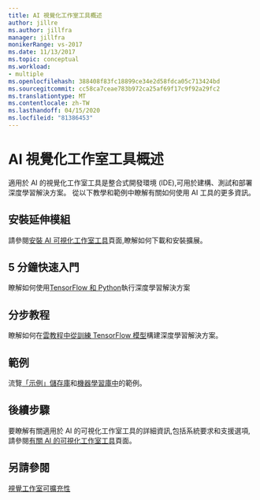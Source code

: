 ```yaml
---
title: AI 視覺化工作室工具概述
author: jillre
ms.author: jillfra
manager: jillfra
monikerRange: vs-2017
ms.date: 11/13/2017
ms.topic: conceptual
ms.workload:
- multiple
ms.openlocfilehash: 388408f83fc18899ce34e2d58fdca05c713424bd
ms.sourcegitcommit: cc58ca7ceae783b972ca25af69f17c9f92a29fc2
ms.translationtype: MT
ms.contentlocale: zh-TW
ms.lasthandoff: 04/15/2020
ms.locfileid: "81386453"
---
```

# <a name="overview-of-visual-studio-tools-for-ai"></a>AI 視覺化工作室工具概述

適用於 AI 的視覺化工作室工具是整合式開發環境 (IDE),可用於建構、測試和部署深度學習解決方案。 從以下教學和範例中瞭解有關如何使用 AI 工具的更多資訊。

## <a name="install-the-extension"></a>安裝延伸模組

請參閱[安裝 AI 可視化工作室工具](installation.md)頁面,瞭解如何下載和安裝擴展。

## <a name="5-minute-quickstart"></a>5 分鐘快速入門 

瞭解如何使用[TensorFlow 和 Python](tensorflow-local.md)執行深度學習解決方案

## <a name="step-by-step-tutorial"></a>分步教程

瞭解如何在[雲教程中從訓練 TensorFlow 模型](tensorflow-vm.md)構建深度學習解決方案。

## <a name="samples"></a>範例

流覽[「示例」儲存庫](https://github.com/Microsoft/samples-for-ai)和[機器學習庫中](https://gallery.cortanaintelligence.com/projects)的範例。

## <a name="next-steps"></a>後續步驟

要瞭解有關適用於 AI 的可視化工作室工具的詳細資訊,包括系統要求和支援選項,請參閱[有關 AI 的可視化工作室工具](about-ai-tools.md)頁面。

## <a name="see-also"></a>另請參閱
[視覺工作室可擴充性](/visualstudio/extensibility/?view=vs-2017)